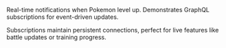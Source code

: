 Real-time notifications when Pokemon level up. Demonstrates GraphQL subscriptions for event-driven updates.

Subscriptions maintain persistent connections, perfect for live features like battle updates or training progress.
